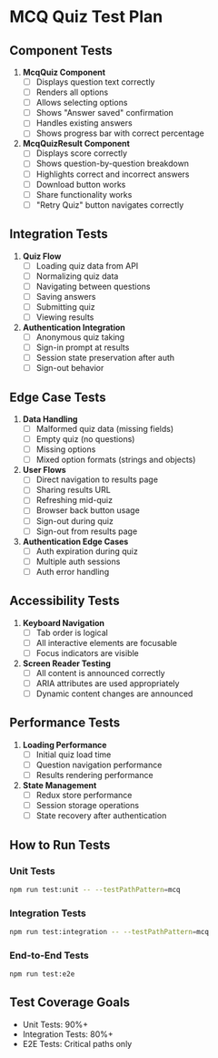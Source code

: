 # MCQ Quiz Test Plan

## Component Tests

1. **McqQuiz Component**
   - [ ] Displays question text correctly
   - [ ] Renders all options
   - [ ] Allows selecting options
   - [ ] Shows "Answer saved" confirmation
   - [ ] Handles existing answers
   - [ ] Shows progress bar with correct percentage

2. **McqQuizResult Component**
   - [ ] Displays score correctly
   - [ ] Shows question-by-question breakdown
   - [ ] Highlights correct and incorrect answers
   - [ ] Download button works
   - [ ] Share functionality works
   - [ ] "Retry Quiz" button navigates correctly

## Integration Tests

1. **Quiz Flow**
   - [ ] Loading quiz data from API
   - [ ] Normalizing quiz data
   - [ ] Navigating between questions
   - [ ] Saving answers
   - [ ] Submitting quiz
   - [ ] Viewing results

2. **Authentication Integration**
   - [ ] Anonymous quiz taking
   - [ ] Sign-in prompt at results
   - [ ] Session state preservation after auth
   - [ ] Sign-out behavior

## Edge Case Tests

1. **Data Handling**
   - [ ] Malformed quiz data (missing fields)
   - [ ] Empty quiz (no questions)
   - [ ] Missing options
   - [ ] Mixed option formats (strings and objects)

2. **User Flows**
   - [ ] Direct navigation to results page
   - [ ] Sharing results URL
   - [ ] Refreshing mid-quiz
   - [ ] Browser back button usage
   - [ ] Sign-out during quiz
   - [ ] Sign-out from results page

3. **Authentication Edge Cases**
   - [ ] Auth expiration during quiz
   - [ ] Multiple auth sessions
   - [ ] Auth error handling

## Accessibility Tests

1. **Keyboard Navigation**
   - [ ] Tab order is logical
   - [ ] All interactive elements are focusable
   - [ ] Focus indicators are visible

2. **Screen Reader Testing**
   - [ ] All content is announced correctly
   - [ ] ARIA attributes are used appropriately
   - [ ] Dynamic content changes are announced

## Performance Tests

1. **Loading Performance**
   - [ ] Initial quiz load time
   - [ ] Question navigation performance
   - [ ] Results rendering performance

2. **State Management**
   - [ ] Redux store performance
   - [ ] Session storage operations
   - [ ] State recovery after authentication

## How to Run Tests

### Unit Tests
```bash
npm run test:unit -- --testPathPattern=mcq
```

### Integration Tests
```bash
npm run test:integration -- --testPathPattern=mcq
```

### End-to-End Tests
```bash
npm run test:e2e
```

## Test Coverage Goals

- Unit Tests: 90%+
- Integration Tests: 80%+
- E2E Tests: Critical paths only
